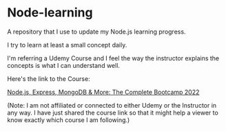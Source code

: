# Node-learning

A repository that I use to update my Node.js learning progress.

I try to learn at least a small concept daily.

I'm referring a Udemy Course and I feel the way the instructor explains the concepts is what I can understand well.

Here's the link to the Course:

[Node.js, Express, MongoDB & More: The Complete Bootcamp 2022](https://www.udemy.com/course/nodejs-express-mongodb-bootcamp/)

(Note: I am not affiliated or connected to either Udemy or the Instructor in any way. I have just shared the course link so that it might help a viewer to know exactly which course I am following.)
